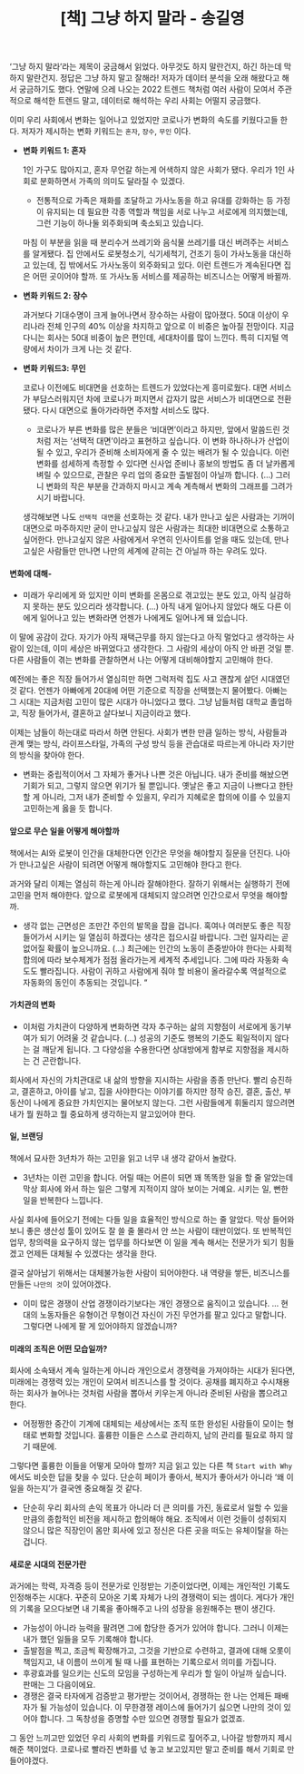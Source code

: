 ﻿--- 
title: "[책] 그냥 하지 말라 - 송길영"  
excerpt: "코로나로 빨라진 사회의 변화 트렌드와 개인이 나아가야할 방향에 대한 책. "
categories: "book review"
tags: 책리뷰 그냥하지말라 송길영    
---  


‘그냥 하지 말라’라는 제목이 궁금해서 읽었다. 아무것도 하지 말란건지, 하긴 하는데 막 하지 말란건지. 정답은 그냥 하지 말고 잘해라! 저자가 데이터 분석을 오래 해왔다고 해서 궁금하기도 했다. 연말에 으레 나오는 2022 트렌드 책처럼 여러 사람이 모여서 주관적으로 해석한 트렌드 말고, 데이터로 해석하는 우리 사회는 어떨지 궁금했다. 

이미 우리 사회에서 변화는 일어나고 있었지만 코로나가 변화의 속도를 키웠다고들 한다. 저자가 제시하는 변화 키워드는 `혼자`, `장수`, `무인` 이다. 

- **변화 키워드 1: 혼자**
    
    1인 가구도 많아지고, 혼자 무언갈 하는게 어색하지 않은 사회가 됐다. 우리가 1인 사회로 분화하면서 가족의 의미도 달라질 수 있겠다. 
    
    - 전통적으로 가족은 재화를 조달하고 가사노동을 하고 유대를 강화하는 등 가정이 유지되는 데 필요한 각종 역할과 책임을 서로 나누고 서로에게 의지했는데, 그런 기능이 하나둘 외주화되며 축소되고 있습니다.
    
    마침 이 부분을 읽을 때 분리수거 쓰레기와 음식물 쓰레기를 대신 버려주는 서비스를 알게됐다. 집 안에서도 로봇청소기, 식기세척기, 건조기 등이 가사노동을 대신하고 있는데, 집 밖에서도 가사노동이 외주화되고 있다. 이런 트렌드가 계속된다면 집은 어떤 곳이어야 할까. 또 가사노동 서비스를 제공하는 비즈니스는 어떻게 바뀔까. 
    

- **변화 키워드 2: 장수**
    
    과거보다 기대수명이 크게 늘어나면서 장수하는 사람이 많아졌다. 50대 이상이 우리나라 전체 인구의 40% 이상을 차지하고 앞으로 이 비중은 높아질 전망이다. 지금 다니는 회사는 50대 비중이 높은 편인데, 세대차이를 많이 느낀다. 특히 디지털 역량에서 차이가 크게 나는 것 같다. 
    

- **변화 키워드3: 무인**
    
    코로나 이전에도 비대면을 선호하는 트렌드가 있었다는게 흥미로웠다. 대면 서비스가 부담스러워지던 차에 코로나가 퍼지면서 갑자기 많은 서비스가 비대면으로 전환됐다. 다시 대면으로 돌아가라하면 주저할 서비스도 많다.
    
    - 코로나가 부른 변화를 많은 분들은 ‘비대면’이라고 하지만, 앞에서 말씀드린 것처럼 저는 ‘선택적 대면’이라고 표현하고 싶습니다. 이 변화 하나하나가 산업이 될 수 있고, 우리가 준비해 소비자에게 줄 수 있는 배려가 될 수 있습니다. 이런 변화를 섬세하게 측정할 수 있다면 신사업 준비나 홍보의 방법도 좀 더 날카롭게 벼릴 수 있으므로, 관찰은 우리 업의 중요한 출발점이 아닐까 합니다. (…) 그러니 변화의 작은 부분을 간과하지 마시고 계속 계측해서 변화의 그래프를 그려가시기 바랍니다.
    
    생각해보면 나도 `선택적 대면`을 선호하는 것 같다. 내가 만나고 싶은 사람과는 기꺼이 대면으로 마주하지만 굳이 만나고싶지 않은 사람과는 최대한 비대면으로 소통하고 싶어한다. 만나고싶지 않은 사람에게서 우연히 인사이트를 얻을 때도 있는데, 만나고싶은 사람들만 만나면 나만의 세계에 갇히는 건 아닐까 하는 우려도 있다. 
    

#### 변화에 대해-

- 미래가 우리에게 와 있지만 이미 변화를 온몸으로 겪고있는 분도 있고, 아직 실감하지 못하는 분도 있으리라 생각합니다. (…) 아직 내게 일어나지 않았다 해도 다른 이에게 일어나고 있는 변화라면 언젠가 나에게도 일어나게 돼 있습니다.

이 말에 공감이 갔다. 자기가 아직 재택근무를 하지 않는다고 아직 멀었다고 생각하는 사람이 있는데, 이미 세상은 바뀌었다고 생각한다. 그 사람의 세상이 아직 안 바뀐 것일 뿐. 다른 사람들이 겪는 변화를 관찰하면서 나는 어떻게 대비해야할지 고민해야 한다. 

예전에는 좋은 직장 들어가서 열심히만 하면 그럭저럭 집도 사고 괜찮게 살던 시대였던 것 같다. 언젠가 아빠에게 20대에 어떤 기준으로 직장을 선택했는지 물어봤다. 아빠는 그 시대는 지금처럼 고민이 많은 시대가 아니었다고 했다. 그냥 남들처럼 대학교 졸업하고, 직장 들어가서, 결혼하고 살다보니 지금이라고 했다. 

이제는 남들이 하는대로 따라서 하면 안된다. 사회가 변한 만큼 일하는 방식, 사람들과 관계 맺는 방식, 라이프스타일, 가족의 구성 방식 등을 관습대로 따르는게 아니라 자기만의 방식을 찾아야 한다. 

- 변화는 중립적이어서 그 자체가 좋거나 나쁜 것은 아닙니다. 내가 준비를 해놨으면 기회가 되고, 그렇지 않으면 위기가 될 뿐입니다. 옛날은 좋고 지금이 나쁘다고 한탄할 게 아니라, 그저 내가 준비할 수 있을지, 우리가 지혜로운 합의에 이를 수 있을지 고민하는게 옳을 듯 합니다.

#### 앞으로 무슨 일을 어떻게 해야할까

책에서는 AI와 로봇이 인간을 대체한다면 인간은 무엇을 해야할지 질문을 던진다. 나아가 만나고싶은 사람이 되려면 어떻게 해야할지도 고민해야 한다고 한다. 

과거와 달리 이제는 열심히 하는게 아니라 잘해야한다. 잘하기 위해서는 실행하기 전에 고민을 먼저 해야한다. 앞으로 로봇에게 대체되지 않으려면 인간으로서 무엇을 해야할까. 

- 생각 없는 근면성은 조만간 주인의 발목을 잡을 겁니다. 혹여나 여러분도 좋은 직장 들어가서 시키는 일 열심히 하겠다는 생각은 접으시길 바랍니다. 그런 일자리는 곧 없어질 확률이 높으니까요. (…) 최근에는 인간의 노동이 존중받아야 한다는 사회적 합의에 따라 보수체계가 점점 올라가는게 세계적 추세입니다. 그에 따라 자동화 속도도 빨라집니다. 사람이 귀하고 사람에게 줘야 할 비용이 올라갈수록 역설적으로 자동화의 동인이 추동되는 것입니다. “

#### 가치관의 변화

- 이처럼 가치관이 다양하게 변화하면 각자 추구하는 삶의 지향점이 서로에게 동기부여가 되기 어려울 것 같습니다. (…) 성공의 기준도 행복의 기준도 획일적이지 않다는 걸 깨닫게 됩니다. 그 다양성을 수용한다면 상대방에게 함부로 지향점을 제시하는 건 곤란합니다.

회사에서 자신의 가치관대로 내 삶의 방향을 지시하는 사람을 종종 만난다. 빨리 승진하고, 결혼하고, 아이를 낳고, 집을 사야한다는 이야기를 하지만 정작 승진, 결혼, 출산, 부동산이 나에게 중요한 가치인지는 물어보지 않는다. 그런 사람들에게 휘둘리지 않으려면 내가 뭘 원하고 뭘 중요하게 생각하는지 알고있어야 한다. 

#### 일, 브랜딩

책에서 묘사한 3년차가 하는 고민을 읽고 너무 내 생각 같아서 놀랐다. 

- 3년차는 이런 고민을 합니다. 어릴 때는 어른이 되면 꽤 똑똑한 일을 할 줄 알았는데 막상 회사에 와서 하는 일은 그렇게 지적이지 않아 보이는 거예요. 시키는 일, 뻔한 일을 반복한다 느낍니다.

사실 회사에 들어오기 전에는 다들 일을 효율적인 방식으로 하는 줄 알았다. 막상 들어와보니 좋은 생산성 툴이 있어도 잘 쓸 줄 몰라서 안 쓰는 사람이 태반이었다. 또 반복적인 업무, 창의력을 요구하지 않는 업무를 하다보면 이 일을 계속 해서는 전문가가 되기 힘들겠고 언제든 대체될 수 있겠다는 생각을 한다. 

결국 살아남기 위해서는 대체불가능한 사람이 되어야한다. 내 역량을 쌓든, 비즈니스를 만들든 `나만의 것`이 있어야겠다. 

- 이미 많은 경쟁이 산업 경쟁이라기보다는 개인 경쟁으로 움직이고 있습니다. … 현대의 노동자들은 유형이건 무형이건 자신이 가진 무언가를 팔고 있다고 말합니다. 그렇다면 나에게 팔 게 있어야하지 않겠습니까?

#### 미래의 조직은 어떤 모습일까? 

회사에 소속돼서 계속 일하는게 아니라 개인으로서 경쟁력을 가져야하는 시대가 된다면, 미래에는 경쟁력 있는 개인이 모여서 비즈니스를 할 것이다. 공채를 폐지하고 수시채용하는 회사가 늘어나는 것처럼 사람을 뽑아서 키우는게 아니라 준비된 사람을 뽑으려고 한다. 

- 어정쩡한 중간이 기계에 대체되는 세상에서는 조직 또한 완성된 사람들이 모이는 형태로 변화할 것입니다. 훌륭한 이들은 스스로 관리하지, 남의 관리를 필요로 하지 않기 때문에.

그렇다면 훌륭한 이들을 어떻게 모아야 할까? 지금 읽고 있는 다른 책 `Start with Why`에서도 비슷한 답을 찾을 수 있다. 단순히 페이가 좋아서, 복지가 좋아서가 아니라 ‘왜 이 일을 하는지’가 결국엔 중요해질 것 같다. 

- 단순히 우리 회사의 손익 목표가 아니라 더 큰 의미를 가진, 동료로서 일할 수 있을 만큼의 종합적인 비전을 제시하고 합의해야 해요. 조직에서 이런 것들이 성취되지 않으니 많은 직장인이 몸만 회사에 있고 정신은 다른 곳을 떠도는 유체이탈을 하는 겁니다.

#### 새로운 시대의 전문가란

과거에는 학력, 자격증 등이 전문가로 인정받는 기준이었다면, 이제는 개인적인 기록도 인정해주는 시대다. 꾸준히 모아온 기록 자체가 나의 경쟁력이 되는 셈이다. 게다가 개인의 기록을 모으다보면 내 기록을 좋아해주고 나의 성장을 응원해주는 팬이 생긴다. 

- 가능성이 아니라 능력을 팔려면 그에 합당한 증거가 있어야 합니다. 그러니 이제는 내가 했던 일들을 모두 기록해야 합니다.
- 출발점을 찍고, 조금씩 확장해가고, 그것을 기반으로 수련하고, 결과에 대해 오롯이 책임지고, 내 이름이 쓰이게 될 때 나를 표현하는 기록으로서 의미를 가집니다.
- 후광효과를 일으키는 신도의 모임을 구성하는게 우리가 할 일이 아닐까 싶습니다. 판매는 그 다음이에요.
- 경쟁은 결국 타자에게 검증받고 평가받는 것이어서, 경쟁하는 한 나는 언제든 패배자가 될 가능성이 있습니다. 이 무한경쟁 레이스에 들어가기 싫으면 나만의 것이 있어야 합니다. 그 독창성을 증명할 수만 있으면 경쟁할 필요가 없겠죠.

그 동안 느끼고만 있었던 우리 사회의 변화를 키워드로 짚어주고, 나아갈 방향까지 제시해준 책이었다. 코로나로 빨라진 변화를 넋 놓고 보고있지만 말고 준비를 해서 기회로 만들어야겠다.